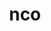 ---
title: "nco"
layout: cache
categories: [package, v0.19]
meta: {"versions": ["5.0.1"], "compilers": ["gcc@=11.1.0", "oneapi@=2022.1.0"], "oss": ["ubuntu20.04"], "platforms": ["linux"], "targets": ["x86_64"], "stacks": ["e4s", "e4s-oneapi"], "num_specs": 2, "num_specs_by_stack": {"e4s": 1, "e4s-oneapi": 1}}
spec_details: [{"hash": "oozmodfkditq6vxufjjjbvxb6gnvybum", "compiler": "gcc@=11.1.0", "versions": ["5.0.1"], "os": "ubuntu20.04", "platform": "linux", "target": "x86_64", "variants": ["build_system=autotools", "~doc"], "stacks": ["e4s"], "size": "-", "tarball": "https://binaries.spack.io/releases/v0.19/build_cache/linux-ubuntu20.04-x86_64/gcc-11.1.0/nco-5.0.1/linux-ubuntu20.04-x86_64-gcc-11.1.0-nco-5.0.1-oozmodfkditq6vxufjjjbvxb6gnvybum.spack"}, {"hash": "rfpsp4yzviskv3v5ynw4h7kzqtq52hvu", "compiler": "oneapi@=2022.1.0", "versions": ["5.0.1"], "os": "ubuntu20.04", "platform": "linux", "target": "x86_64", "variants": ["build_system=autotools", "~doc"], "stacks": ["e4s-oneapi"], "size": "-", "tarball": "https://binaries.spack.io/releases/v0.19/build_cache/linux-ubuntu20.04-x86_64/oneapi-2022.1.0/nco-5.0.1/linux-ubuntu20.04-x86_64-oneapi-2022.1.0-nco-5.0.1-rfpsp4yzviskv3v5ynw4h7kzqtq52hvu.spack"}]
---